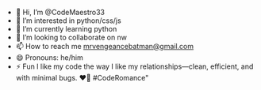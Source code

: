 - 👋 Hi, I’m @CodeMaestro33
- 👀 I’m interested in python/css/js
- 🌱 I’m currently learning python
- 💞️ I’m looking to collaborate on nw
- 📫 How to reach me mrvengeancebatman@gmail.com
- 😄 Pronouns: he/him
- ⚡ Fun I  like my code the way I like my relationships—clean, efficient, and with minimal bugs. ❤️🐛 #CodeRomance"
<!---
CodeMaestro33/CodeMaestro33 is a ✨ special ✨ repository because its `README.md` (this file) appears on your GitHub profile.
You can click the Preview link to take a look at your changes.
--->
